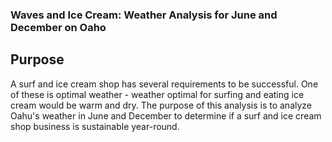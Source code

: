 ### Waves and Ice Cream:  Weather Analysis for June and December on Oaho

## Purpose

A surf and ice cream shop has several requirements to be successful.  One of these is optimal weather - weather optimal for surfing and eating ice cream would be warm and dry.   The purpose of this analysis is to analyze Oahu's weather in June and December to determine if a surf and ice cream shop business is sustainable year-round.  
